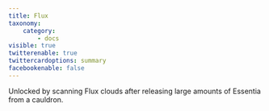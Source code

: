 ```yaml
---
title: Flux
taxonomy:
    category:
        - docs
visible: true
twitterenable: true
twittercardoptions: summary
facebookenable: false
---
```


Unlocked by scanning Flux clouds after releasing large amounts of Essentia from a cauldron.